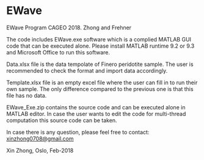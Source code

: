 # EWave

EWave Program CAGEO 2018. Zhong and Frehner

The code includes EWave.exe software which is a complied MATLAB GUI code that can be executed alone. Please install MATLAB runtime 9.2 or 9.3 and Microsoft Office to run this software.

Data.xlsx file is the data tempolate of Finero peridotite sample. The user is recommended to check the format and import data accordingly.

Template.xlsx file is an empty excel file where the user can fill in to run their own sample. The only difference compared to the previous one is that this file has no data.

EWave_Exe.zip contains the source code and can be executed alone in MATLAB editor. In case the user wants to edit the code for multi-thread computation this source code can be taken.

In case there is any question, please feel free to contact: xinzhong0708@gmail.com

Xin Zhong, Oslo, Feb-2018
